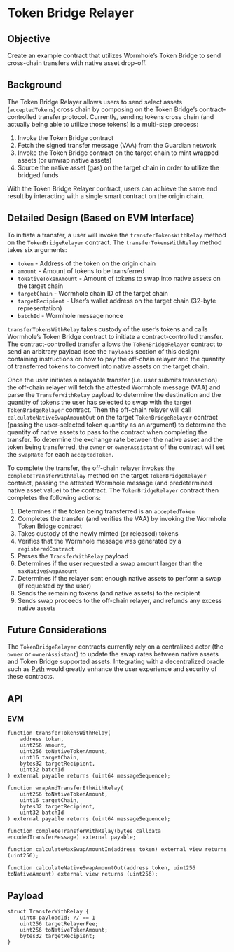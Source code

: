 # Token Bridge Relayer

## Objective

Create an example contract that utilizes Wormhole’s Token Bridge to send cross-chain transfers with native asset drop-off.

## Background

The Token Bridge Relayer allows users to send select assets (`acceptedTokens`) cross chain by composing on the Token Bridge’s contract-controlled transfer protocol. Currently, sending tokens cross chain (and actually being able to utilize those tokens) is a multi-step process:

1. Invoke the Token Bridge contract
2. Fetch the signed transfer message (VAA) from the Guardian network
3. Invoke the Token Bridge contract on the target chain to mint wrapped assets (or unwrap native assets)
4. Source the native asset (gas) on the target chain in order to utilize the bridged funds

With the Token Bridge Relayer contract, users can achieve the same end result by interacting with a single smart contract on the origin chain.

## Detailed Design (Based on EVM Interface)

To initiate a transfer, a user will invoke the `transferTokensWithRelay` method on the `TokenBridgeRelayer` contract. The `transferTokensWithRelay` method takes six arguments:

- `token` - Address of the token on the origin chain
- `amount` - Amount of tokens to be transferred
- `toNativeTokenAmount` - Amount of tokens to swap into native assets on the target chain
- `targetChain` - Wormhole chain ID of the target chain
- `targetRecipient` - User’s wallet address on the target chain (32-byte representation)
- `batchId` - Wormhole message nonce

`transferTokensWithRelay` takes custody of the user’s tokens and calls Wormhole’s Token Bridge contract to initiate a contract-controlled transfer. The contract-controlled transfer allows the `TokenBridgeRelayer` contract to send an arbitrary payload (see the `Payloads` section of this design) containing instructions on how to pay the off-chain relayer and the quantity of transferred tokens to convert into native assets on the target chain.

Once the user initiates a relayable transfer (i.e. user submits transaction) the off-chain relayer will fetch the attested Wormhole message (VAA) and parse the `TransferWithRelay` payload to determine the destination and the quantity of tokens the user has selected to swap with the target `TokenBridgeRelayer` contract. Then the off-chain relayer will call `calculateNativeSwapAmountOut` on the target `TokenBridgeRelayer` contract (passing the user-selected token quantity as an argument) to determine the quantity of native assets to pass to the contract when completing the transfer. To determine the exchange rate between the native asset and the token being transferred, the `owner` or `ownerAssistant` of the contract will set the `swapRate` for each `acceptedToken`.

To complete the transfer, the off-chain relayer invokes the `completeTransferWithRelay` method on the target `TokenBridgeRelayer` contract, passing the attested Wormhole message (and predetermined native asset value) to the contract. The `TokenBridgeRelayer` contract then completes the following actions:

1. Determines if the token being transferred is an `acceptedToken`
2. Completes the transfer (and verifies the VAA) by invoking the Wormhole Token Bridge contract
3. Takes custody of the newly minted (or released) tokens
4. Verifies that the Wormhole message was generated by a `registeredContract`
5. Parses the `TransferWithRelay` payload
6. Determines if the user requested a swap amount larger than the `maxNativeSwapAmount`
7. Determines if the relayer sent enough native assets to perform a swap (if requested by the user)
8. Sends the remaining tokens (and native assets) to the recipient
9. Sends swap proceeds to the off-chain relayer, and refunds any excess native assets

## Future Considerations

The `TokenBridgeRelayer` contracts currently rely on a centralized actor (the `owner` or `ownerAssistant`) to update the swap rates between native assets and Token Bridge supported assets. Integrating with a decentralized oracle such as [Pyth](https://github.com/pyth-network/pyth-sdk-solidity) would greatly enhance the user experience and security of these contracts.

## API

### EVM

```solidity
function transferTokensWithRelay(
    address token,
    uint256 amount,
    uint256 toNativeTokenAmount,
    uint16 targetChain,
    bytes32 targetRecipient,
    uint32 batchId
) external payable returns (uint64 messageSequence);

function wrapAndTransferEthWithRelay(
    uint256 toNativeTokenAmount,
    uint16 targetChain,
    bytes32 targetRecipient,
    uint32 batchId
) external payable returns (uint64 messageSequence);

function completeTransferWithRelay(bytes calldata encodedTransferMessage) external payable;

function calculateMaxSwapAmountIn(address token) external view returns (uint256);

function calculateNativeSwapAmountOut(address token, uint256 toNativeAmount) external view returns (uint256);
```

## Payload

```solidity
struct TransferWithRelay {
    uint8 payloadId; // == 1
    uint256 targetRelayerFee;
    uint256 toNativeTokenAmount;
    bytes32 targetRecipient;
}
```
